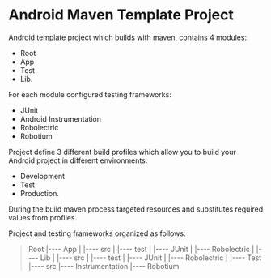 Android Maven Template Project
==============================

Android template project which builds with maven, contains 4 modules:
  + Root
  + App
  + Test
  + Lib.

For each module configured testing frameworks:
  + JUnit
  + Android Instrumentation
  + Robolectric
  + Robotium

Project define 3 different build profiles which allow you to build your Android project in different environments:
  + Development
  + Test
  + Production.

During the build maven process targeted resources and substitutes required values from profiles.

Project and testing frameworks organized as follows:
> Root
> |---- App
> |    |---- src
> |    |---- test
> |         |---- JUnit
> |         |---- Robolectric
> |
> |---- Lib
> |    |---- src
> |    |---- test
> |         |---- JUnit
> |         |---- Robolectric
> |
> |---- Test
>       |---- src
>             |---- Instrumentation
>             |---- Robotium

